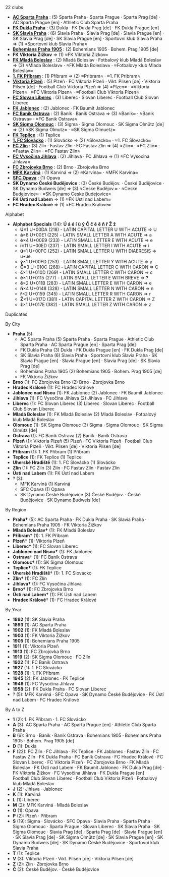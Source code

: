 22 clubs

- [**AC Sparta Praha**](https://en.wikipedia.org/wiki/AC_Sparta_Prague) : (5) Sparta Praha · Sparta Prague · Sparta Prag [de] · AC Sparta Prague [en] · Athletic Club Sparta Praha
- [**FK Dukla Praha**](https://en.wikipedia.org/wiki/FK_Dukla_Prague) : (3) Dukla · FK Dukla Prag [de] · FK Dukla Prague [en]
- [**SK Slavia Praha**](https://en.wikipedia.org/wiki/SK_Slavia_Prague) : (6) Slavia Praha · Slavia Prag [de] · Slavia Prague [en] · SK Slavia Prag [de] · SK Slavia Prague [en] · Sportovní klub Slavia Praha ⇒ (1) ≈Sportovni klub Slavia Praha≈
- [**Bohemians Praha 1905**](https://en.wikipedia.org/wiki/Bohemians_1905) : (2) Bohemians 1905 · Bohem. Prag 1905 [de]
- **FK Viktoria Žižkov** ⇒ (1) ≈FK Viktoria Zizkov≈
- [**FK Mladá Boleslav**](https://en.wikipedia.org/wiki/FK_Mladá_Boleslav) : (2) Mladá Boleslav · Fotbalový klub Mladá Boleslav ⇒ (3) ≈Mlada Boleslav≈ · ≈FK Mlada Boleslav≈ · ≈Fotbalovy klub Mlada Boleslav≈
- [**1. FK Příbram**](https://en.wikipedia.org/wiki/1._FK_Příbram) : (1) Příbram ⇒ (2) ≈Pribram≈ · ≈1. FK Pribram≈
- [**Viktoria Plzeň**](https://en.wikipedia.org/wiki/FC_Viktoria_Plzeň) : (5) Plzeň · FC Viktoria Plzeň · Vikt. Pilsen [de] · Viktoria Pilsen [de] · Football Club Viktoria Plzeň ⇒ (4) ≈Plzen≈ · ≈Viktoria Plzen≈ · ≈FC Viktoria Plzen≈ · ≈Football Club Viktoria Plzen≈
- [**FC Slovan Liberec**](https://en.wikipedia.org/wiki/FC_Slovan_Liberec) : (3) Liberec · Slovan Liberec · Football Club Slovan Liberec
- [**FK Jablonec**](https://en.wikipedia.org/wiki/FK_Jablonec) : (2) Jablonec · FK Baumit Jablonec
- [**FC Baník Ostrava**](https://en.wikipedia.org/wiki/FC_Baník_Ostrava) : (2) Baník · Baník Ostrava ⇒ (3) ≈Banik≈ · ≈Banik Ostrava≈ · ≈FC Banik Ostrava≈
- [**SK Sigma Olomouc**](https://en.wikipedia.org/wiki/SK_Sigma_Olomouc) : (3) Sigma · Sigma Olomouc · SK Sigma Olmütz [de] ⇒ (2) ≈SK Sigma Olmutz≈ · ≈SK Sigma Olmuetz≈
- [**FK Teplice**](https://en.wikipedia.org/wiki/FK_Teplice) : (1) Teplice
- [**1. FC Slovácko**](https://en.wikipedia.org/wiki/1._FC_Slovácko) : (1) Slovácko ⇒ (2) ≈Slovacko≈ · ≈1. FC Slovacko≈
- [**FC Zlín**](https://en.wikipedia.org/wiki/FC_Fastav_Zlín) : (3) Zlín · Fastav Zlín · FC Fastav Zlín ⇒ (4) ≈Zlin≈ · ≈FC Zlin≈ · ≈Fastav Zlin≈ · ≈FC Fastav Zlin≈
- [**FC Vysočina Jihlava**](https://en.wikipedia.org/wiki/FC_Vysočina_Jihlava) : (2) Jihlava · FC Jihlava ⇒ (1) ≈FC Vysocina Jihlava≈
- [**FC Zbrojovka Brno**](https://en.wikipedia.org/wiki/FC_Zbrojovka_Brno) : (2) Brno · Zbrojovka Brno
- [**MFK Karviná**](https://en.wikipedia.org/wiki/MFK_Karviná) : (1) Karviná ⇒ (2) ≈Karvina≈ · ≈MFK Karvina≈
- [**SFC Opava**](https://en.wikipedia.org/wiki/SFC_Opava) : (1) Opava
- **SK Dynamo České Budějovice** : (3) České Budĕjov. · České Budějovice · SK Dynamo Budweis [de] ⇒ (3) ≈Ceske Budĕjov.≈ · ≈Ceske Budejovice≈ · ≈SK Dynamo Ceske Budejovice≈
- **FK Ústí nad Labem** ⇒ (1) ≈FK Usti nad Labem≈
- **FC Hradec Králové** ⇒ (1) ≈FC Hradec Kralove≈




Alphabet

- **Alphabet Specials** (14):  **Ú**  **á**  **é**  **í**  **ü**  **ý**  **Č**  **č**  **ĕ**  **ě**  **ň**  **ř**  **Ž**  **ž** 
  - **Ú**×1 U+00DA (218) - LATIN CAPITAL LETTER U WITH ACUTE ⇒ U
  - **á**×8 U+00E1 (225) - LATIN SMALL LETTER A WITH ACUTE ⇒ a
  - **é**×4 U+00E9 (233) - LATIN SMALL LETTER E WITH ACUTE ⇒ e
  - **í**×11 U+00ED (237) - LATIN SMALL LETTER I WITH ACUTE ⇒ i
  - **ü**×1 U+00FC (252) - LATIN SMALL LETTER U WITH DIAERESIS ⇒ u•ue
  - **ý**×1 U+00FD (253) - LATIN SMALL LETTER Y WITH ACUTE ⇒ y
  - **Č**×3 U+010C (268) - LATIN CAPITAL LETTER C WITH CARON ⇒ C
  - **č**×1 U+010D (269) - LATIN SMALL LETTER C WITH CARON ⇒ c
  - **ĕ**×1 U+0115 (277) - LATIN SMALL LETTER E WITH BREVE ⇒ **?**
  - **ě**×2 U+011B (283) - LATIN SMALL LETTER E WITH CARON ⇒ e
  - **ň**×4 U+0148 (328) - LATIN SMALL LETTER N WITH CARON ⇒ n
  - **ř**×2 U+0159 (345) - LATIN SMALL LETTER R WITH CARON ⇒ r
  - **Ž**×1 U+017D (381) - LATIN CAPITAL LETTER Z WITH CARON ⇒ Z
  - **ž**×1 U+017E (382) - LATIN SMALL LETTER Z WITH CARON ⇒ z




Duplicates





By City

- **Praha** (5): 
  - AC Sparta Praha  (5) Sparta Praha · Sparta Prague · Athletic Club Sparta Praha · AC Sparta Prague [en] · Sparta Prag [de]
  - FK Dukla Praha  (3) Dukla · FK Dukla Prague [en] · FK Dukla Prag [de]
  - SK Slavia Praha  (6) Slavia Praha · Sportovní klub Slavia Praha · SK Slavia Prague [en] · Slavia Prague [en] · Slavia Prag [de] · SK Slavia Prag [de]
  - Bohemians Praha 1905  (2) Bohemians 1905 · Bohem. Prag 1905 [de]
  - FK Viktoria Žižkov 
- **Brno** (1): FC Zbrojovka Brno  (2) Brno · Zbrojovka Brno
- **Hradec Králové** (1): FC Hradec Králové 
- **Jablonec nad Nisou** (1): FK Jablonec  (2) Jablonec · FK Baumit Jablonec
- **Jihlava** (1): FC Vysočina Jihlava  (2) Jihlava · FC Jihlava
- **Liberec** (1): FC Slovan Liberec  (3) Liberec · Slovan Liberec · Football Club Slovan Liberec
- **Mladá Boleslav** (1): FK Mladá Boleslav  (2) Mladá Boleslav · Fotbalový klub Mladá Boleslav
- **Olomouc** (1): SK Sigma Olomouc  (3) Sigma · Sigma Olomouc · SK Sigma Olmütz [de]
- **Ostrava** (1): FC Baník Ostrava  (2) Baník · Baník Ostrava
- **Plzeň** (1): Viktoria Plzeň  (5) Plzeň · FC Viktoria Plzeň · Football Club Viktoria Plzeň · Vikt. Pilsen [de] · Viktoria Pilsen [de]
- **Příbram** (1): 1. FK Příbram  (1) Příbram
- **Teplice** (1): FK Teplice  (1) Teplice
- **Uherské Hradiště** (1): 1. FC Slovácko  (1) Slovácko
- **Zlín** (1): FC Zlín  (3) Zlín · FC Fastav Zlín · Fastav Zlín
- **Ústí nad Labem** (1): FK Ústí nad Labem 
- ? (3): 
  - MFK Karviná  (1) Karviná
  - SFC Opava  (1) Opava
  - SK Dynamo České Budějovice  (3) České Budĕjov. · České Budějovice · SK Dynamo Budweis [de]




By Region

- **Praha†** (5):   AC Sparta Praha · FK Dukla Praha · SK Slavia Praha · Bohemians Praha 1905 · FK Viktoria Žižkov
- **Mladá Boleslav†** (1):   FK Mladá Boleslav
- **Příbram†** (1):   1. FK Příbram
- **Plzeň†** (1):   Viktoria Plzeň
- **Liberec†** (1):   FC Slovan Liberec
- **Jablonec nad Nisou†** (1):   FK Jablonec
- **Ostrava†** (1):   FC Baník Ostrava
- **Olomouc†** (1):   SK Sigma Olomouc
- **Teplice†** (1):   FK Teplice
- **Uherské Hradiště†** (1):   1. FC Slovácko
- **Zlín†** (1):   FC Zlín
- **Jihlava†** (1):   FC Vysočina Jihlava
- **Brno†** (1):   FC Zbrojovka Brno
- **Ústí nad Labem†** (1):   FK Ústí nad Labem
- **Hradec Králové†** (1):   FC Hradec Králové




By Year

- **1892** (1):   SK Slavia Praha
- **1893** (1):   AC Sparta Praha
- **1902** (1):   FK Mladá Boleslav
- **1903** (1):   FK Viktoria Žižkov
- **1905** (1):   Bohemians Praha 1905
- **1911** (1):   Viktoria Plzeň
- **1913** (1):   FC Zbrojovka Brno
- **1919** (2):   SK Sigma Olomouc · FC Zlín
- **1922** (1):   FC Baník Ostrava
- **1927** (1):   1. FC Slovácko
- **1928** (1):   1. FK Příbram
- **1945** (2):   FK Jablonec · FK Teplice
- **1948** (1):   FC Vysočina Jihlava
- **1958** (2):   FK Dukla Praha · FC Slovan Liberec
- ? (5):   MFK Karviná · SFC Opava · SK Dynamo České Budějovice · FK Ústí nad Labem · FC Hradec Králové






By A to Z

- **1** (2): 1. FK Příbram · 1. FC Slovácko
- **A** (3): AC Sparta Praha · AC Sparta Prague [en] · Athletic Club Sparta Praha
- **B** (6): Brno · Baník · Baník Ostrava · Bohemians 1905 · Bohemians Praha 1905 · Bohem. Prag 1905 [de]
- **D** (1): Dukla
- **F** (22): FC Zlín · FC Jihlava · FK Teplice · FK Jablonec · Fastav Zlín · FC Fastav Zlín · FK Dukla Praha · FC Baník Ostrava · FC Hradec Králové · FC Slovan Liberec · FC Viktoria Plzeň · FC Zbrojovka Brno · FK Mladá Boleslav · FK Ústí nad Labem · FK Baumit Jablonec · FK Dukla Prag [de] · FK Viktoria Žižkov · FC Vysočina Jihlava · FK Dukla Prague [en] · Football Club Slovan Liberec · Football Club Viktoria Plzeň · Fotbalový klub Mladá Boleslav
- **J** (2): Jihlava · Jablonec
- **K** (1): Karviná
- **L** (1): Liberec
- **M** (2): MFK Karviná · Mladá Boleslav
- **O** (1): Opava
- **P** (2): Plzeň · Příbram
- **S** (19): Sigma · Slovácko · SFC Opava · Slavia Praha · Sparta Praha · Sigma Olomouc · Sparta Prague · Slovan Liberec · SK Slavia Praha · SK Sigma Olomouc · Slavia Prag [de] · Sparta Prag [de] · Slavia Prague [en] · SK Slavia Prag [de] · SK Sigma Olmütz [de] · SK Slavia Prague [en] · SK Dynamo Budweis [de] · SK Dynamo České Budějovice · Sportovní klub Slavia Praha
- **T** (1): Teplice
- **V** (3): Viktoria Plzeň · Vikt. Pilsen [de] · Viktoria Pilsen [de]
- **Z** (2): Zlín · Zbrojovka Brno
- **Č** (2): České Budĕjov. · České Budějovice




